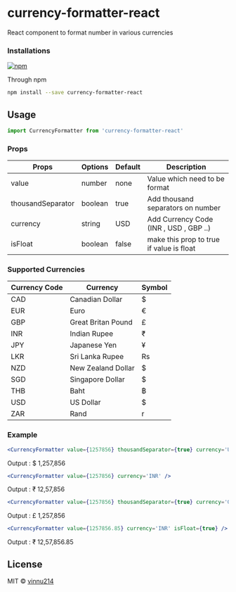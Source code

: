# currency-formatter-react

React component to format number in various currencies

### Installations

[![npm](https://img.shields.io/npm/dm/currency-formatter-react.svg)](https://www.npmjs.com/package/currency-formatter-react)

Through npm

```bash
npm install --save currency-formatter-react
```

## Usage

```jsx
import CurrencyFormatter from 'currency-formatter-react'
```

### Props

| Props             | Options | Default | Description                              |
| ----------------- | ------- | ------- | ---------------------------------------- |
| value             | number  | none    | Value which need to be format            |
| thousandSeparator | boolean | true    | Add thousand separators on number        |
| currency          | string  | USD     | Add Currency Code (INR , USD , GBP ..)   |
| isFloat           | boolean | false   | make this prop to true if value is float |

### Supported Currencies

| Currency Code | Currency           | Symbol |
| ------------- | ------------------ | ------ |
| CAD           | Canadian Dollar    | $      |
| EUR           | Euro               | €      |
| GBP           | Great Britan Pound | £      |
| INR           | Indian Rupee       | ₹      |
| JPY           | Japanese Yen       | ¥      |
| LKR           | Sri Lanka Rupee    | Rs     |
| NZD           | New Zealand Dollar | $      |
| SGD           | Singapore Dollar   | $      |
| THB           | Baht               | ฿      |
| USD           | US Dollar          | $      |
| ZAR           | Rand               | r      |

### Example

```jsx
<CurrencyFormatter value={1257856} thousandSeparator={true} currency='USD' />
```

Output : $ 1,257,856

```jsx
<CurrencyFormatter value={1257856} currency='INR' />
```

Output : ₹ 12,57,856

```jsx
<CurrencyFormatter value={1257856} thousandSeparator={true} currency='GBP' />
```

Output : £ 1,257,856

```jsx
<CurrencyFormatter value={1257856.85} currency='INR' isFloat={true} />
```

Output : ₹ 12,57,856.85

## License

MIT © [vinnu214](https://github.com/vinnu214)
